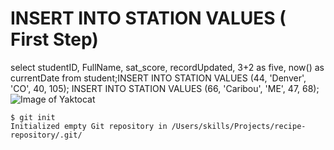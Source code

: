 # INSERT INTO STATION VALUES ( First Step)
select studentID, FullName, sat_score, recordUpdated, 
3+2 as five, now() as currentDate 
from student;INSERT INTO STATION VALUES (44, 'Denver', 'CO', 40, 105);
INSERT INTO STATION VALUES (66, 'Caribou', 'ME', 47, 68);
![Image of Yaktocat](https://octodex.github.com/images/yaktocat.png)
```
$ git init
Initialized empty Git repository in /Users/skills/Projects/recipe-repository/.git/
```
